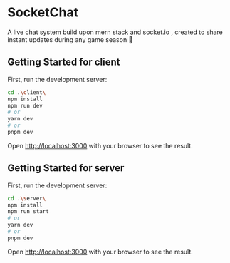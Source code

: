 # SocketChat
A live chat system build upon mern stack and  socket.io , created to share instant updates during any game  season 🏏



## Getting Started for client

First, run the development server:

```bash
cd .\client\
npm install 
npm run dev
# or
yarn dev
# or
pnpm dev
```

Open [http://localhost:3000](http://localhost:3000) with your browser to see the result.

## Getting Started for server

First, run the development server:

```bash
cd .\server\
npm install 
npm run start
# or
yarn dev
# or
pnpm dev
```

Open [http://localhost:3000](http://localhost:3000) with your browser to see the result.






